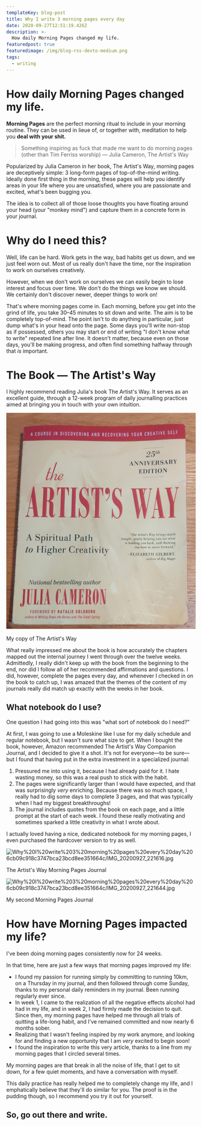 ```yaml
---
templateKey: blog-post
title: Why I write 3 morning pages every day
date: 2020-09-27T12:51:19.426Z
description: >-
  How daily Morning Pages changed my life.
featuredpost: true
featuredimage: /img/blog-rss-devto-medium.png
tags:
  - writing
---
```


# How daily Morning Pages changed my life.

**Morning Pages** are  the perfect morning ritual to include in your morning routine. They can be used in lieue of, or together with, meditation to help you **deal with your shit.**

> Something inspiring as fuck that made me want to do morning pages (other than Tim Ferriss worship) — Julia Cameron, The Artist's Way

Popularized by Julia Cameron in her book, The Artist's Way, morning pages are deceptively simple: 3 long-form pages of top-of-the-mind writing. Ideally done first thing in the morning, these pages will help you identify areas in your life where you are unsatisfied, where you are passionate and excited, what's been bugging you. 

The idea is to collect all of those loose thoughts you have floating around your head (your "monkey mind") and capture them in a concrete form in your journal. 

# Why do I need this?

Well, life can be hard. Work gets in the way, bad habits get us down, and we just feel worn out. Most of us really don't have the time, nor the inspiration to work on ourselves creatively.

However, when we don't work on ourselves we can easily begin to lose interest and focus over time. We don't do the things we know we should. We certainly don't discover newer, deeper things to work on!

That's where morning pages come in. Each morning, before you get into the grind of life, you take 30–45 minutes to sit down and write. The aim is to be completely top-of-mind. The point isn't to do anything in particular, just dump what's in your head onto the page. Some days you'll write non-stop as if possessed, others you may start or end of writing "I don't know what to write" repeated line after line. It doesn't matter, because even on those days, you'll be making progress, and often find something halfway through that *is* important.

# The Book — The Artist's Way

I highly recommend reading Julia's book The Artist's Way. It serves as an excellent guide, through a 12-week program of daily journalling practices aimed at bringing you in touch with your own intuition.

![./IMG_20200927_221630.jpg](./IMG_20200927_221630.jpg)

My copy of The Artist's Way

What really impressed me about the book is how accurately the chapters mapped out the internal journey I went through over the twelve weeks. Admittedly, I really didn't keep up with the book from the beginning to the end, nor did I follow all of her recommended affirmations and questions. I did, however, complete the pages every day, and whenever I checked in on the book to catch up, I was amazed that the themes of the content of my journals really did match up exactly with the weeks in her book.

## What notebook do I use?

One question I had going into this was "what sort of notebook do I need?"

At first, I was going to use a Moleskine like I use for my daily schedule and regular notebook, but I wasn't sure what size to get. When I bought the book, however, Amazon recommended The Artist's Way Companion Journal, and I decided to give it a shot. It's not for everyone—to be sure—but I found that having put in the extra investment in a specialized journal:

1. Pressured me into using it, because I had already paid for it. I hate wasting money, so this was a real push to stick with the habit.
2. The pages were significantly larger than I would have expected, and that was surprisingly *very* enriching. Because there was so much space, I really had to dig some days to complete 3 pages, and that was typically when I had my biggest breakthroughs!
3. The journal includes quotes from the book on each page, and a little prompt at the start of each week. I found these really motivating and sometimes sparked a little creativity in what I wrote about.

I actually loved having a nice, dedicated notebook for my morning pages, I even purchased the hardcover version to try as well.

![Why%20I%20write%203%20morning%20pages%20every%20day%206cb09c918c3747bca23bcd8ee351664c/IMG_20200927_221616.jpg](Why%20I%20write%203%20morning%20pages%20every%20day%206cb09c918c3747bca23bcd8ee351664c/IMG_20200927_221616.jpg)

The Artist's Way Morning Pages Journal

![Why%20I%20write%203%20morning%20pages%20every%20day%206cb09c918c3747bca23bcd8ee351664c/IMG_20200927_221644.jpg](Why%20I%20write%203%20morning%20pages%20every%20day%206cb09c918c3747bca23bcd8ee351664c/IMG_20200927_221644.jpg)

My second Morning Pages Journal

# How have Morning Pages impacted my life?

I've been doing morning pages consistently now for 24 weeks.

In that time, here are just a few ways that morning pages improved my life:

- I found my passion for running simply by committing to running 10km, on a Thursday in my journal, and then followed through come Sunday, thanks to my personal daily reminders in my journal. Been running regularly ever since.
- In week 1, I came to the realization of all the negative effects alcohol had had in my life, and in week 2, I had firmly made the decision to quit. Since then, my morning pages have helped me through all trials of quitting a life-long habit, and I've remained committed and now nearly 6 months sober.
- Realizing that I wasn't feeling inspired by my work anymore, and looking for and finding a new opportunity that I am *very* excited to begin soon!
- I found the inspiration to write this very article, thanks to a line from my morning pages that I circled several times.

My morning pages are that break in all the noise of life, that I get to sit down, for a few quiet moments, and have a conversation with myself.

This daily practice has really helped me to completely change my life, and I emphatically believe that they'll do similar for you. The proof is in the pudding though, so I recommend you try it out for yourself.

## So, go out there and write.